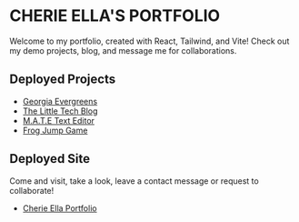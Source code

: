 # CHERIE ELLA'S PORTFOLIO

Welcome to my portfolio, created with React, Tailwind, and Vite! Check out my demo projects, blog, and message me for collaborations.

## Deployed Projects

- [Georgia Evergreens](https://georgia-evergreens.herokuapp.com/)
- [The Little Tech Blog](https://github.com/CherryElla/tech-blog)
- [M.A.T.E Text Editor](https://github.com/CherryElla/awesome-text-editor)
- [Frog Jump Game](https://cherryella.github.io/frog-jump-game/)

## Deployed Site 

Come and visit, take a look, leave a contact message or request to collaborate!

- [Cherie Ella Portfolio]()

